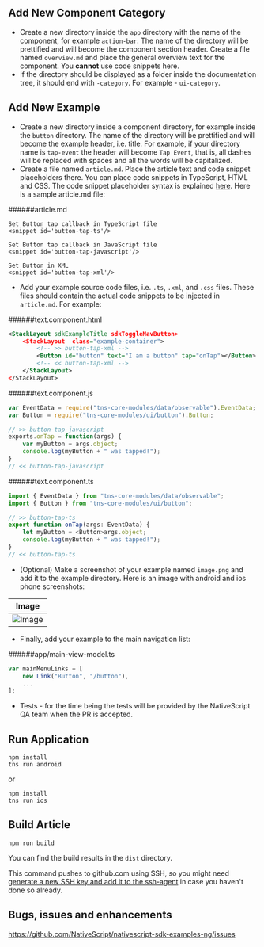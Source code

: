 
## Add New Component Category

 - Create a new directory inside the `app` directory with the name of the component, for example `action-bar`. The name of the directory will be prettified and will become the component section header. Create a file named `overview.md` and place the general overview text for the component. You **cannot** use code snippets here.
 - If the directory should be displayed as a folder inside the documentation tree, it should end with `-category`. For example - `ui-category`.

## Add New Example

 - Create a new directory inside a component directory, for example inside the `button` directory. The name of the directory will be prettified and will become the example header, i.e. title. For example, if your directory name is `tap-event` the header will become `Tap Event`, that is, all dashes will be replaced with spaces and all the words will be capitalized.
 - Create a file named `article.md`. Place the article text and code snippet placeholders there. You can place code snippets in TypeScript, HTML and CSS. The code snippet placeholder syntax is explained [here](https://github.com/NativeScript/markdown-snippet-injector). Here is a sample article.md file:

######article.md
```
Set Button tap callback in TypeScript file
<snippet id='button-tap-ts'/>

Set Button tap callback in JavaScript file
<snippet id='button-tap-javascript'/>

Set Button in XML
<snippet id='button-tap-xml'/>
```
 - Add your example source code files, i.e. `.ts`, `.xml`, and `.css` files. These files should contain the actual code snippets to be injected in `article.md`. For example:

######text.component.html
```XML
<StackLayout sdkExampleTitle sdkToggleNavButton>
    <StackLayout  class="example-container">
        <!-- >> button-tap-xml -->
        <Button id="button" text="I am a button" tap="onTap"></Button>
        <!-- << button-tap-xml -->
    </StackLayout>
</StackLayout>
```

######text.component.js
```JavaScript
var EventData = require("tns-core-modules/data/observable").EventData;
var Button = require("tns-core-modules/ui/button").Button;

// >> button-tap-javascript 
exports.onTap = function(args) {
    var myButton = args.object;
    console.log(myButton + " was tapped!");
}
// << button-tap-javascript
```


######text.component.ts
```TypeScript
import { EventData } from "tns-core-modules/data/observable";
import { Button } from "tns-core-modules/ui/button";

// >> button-tap-ts 
export function onTap(args: EventData) {
    let myButton = <Button>args.object;
    console.log(myButton + " was tapped!");
}
// << button-tap-ts 
```
 - (Optional) Make а screenshot of your example named `image.png` and add it to the example directory. Here is an image with android and ios phone screenshots:

|Image|
|---|
|![Image](app/ui-category/button/image.png "Image")|

 - Finally, add your example to the main navigation list:

######app/main-view-model.ts
```TypeScript
var mainMenuLinks = [
    new Link("Button", "/button"),
    ...
];
```

 - Tests - for the time being the tests will be provided by the NativeScript QA team when the PR is accepted.

## Run Application
```
npm install
tns run android
```
or
```
npm install
tns run ios
```

## Build Article
```
npm run build
```
You can find the build results in the `dist` directory.


This command pushes to github.com using SSH, so you might need [generate a new SSH key and add it to the ssh-agent](https://help.github.com/articles/generating-a-new-ssh-key-and-adding-it-to-the-ssh-agent/) in case you haven't done so already.

## Bugs, issues and enhancements
https://github.com/NativeScript/nativescript-sdk-examples-ng/issues
